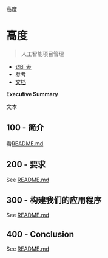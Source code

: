 高度

# 高度

> 人工智能项目管理

-   [词汇表](./GLOSSARY.md)
-   [参考](./REFERENCES.md)
-   [文档](./DOCUMENTATION.md)

**Executive Summary**

文本

## 100 - 简介

看[README.md](./100/README.md)

## 200 - 要求

See [README.md](./200/README.md)

## 300 - 构建我们的应用程序

See [README.md](./300/README.md)

## 400 - Conclusion

See [README.md](./400/README.md)

